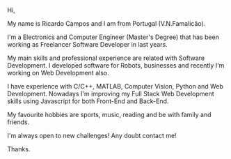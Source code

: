 Hi,

My name is Ricardo Campos and I am from Portugal (V.N.Famalicão).

I'm a Electronics and Computer Engineer (Master's Degree) that has been working as Freelancer Software Developer in last years.

My main skills and professional experience are related with Software Development. I developed software for Robots, businesses and
recently I'm working on Web Development also.

I have experience with C/C++, MATLAB, Computer Vision, Python and Web Development. Nowadays I'm improving my Full Stack Web Development skills using Javascript for
both Front-End and Back-End.

My favourite hobbies are sports, music, reading and be with family and friends.

I'm always open to new challenges! Any doubt contact me!

Thanks.
